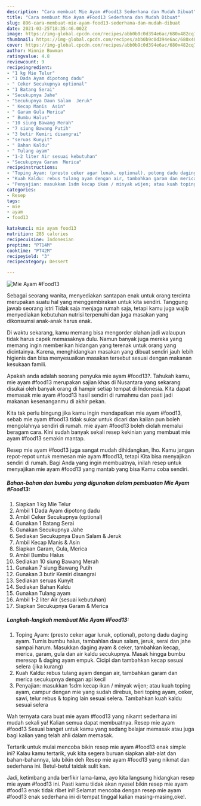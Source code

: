```yaml
---
description: "Cara membuat Mie Ayam #Food13 Sederhana dan Mudah Dibuat"
title: "Cara membuat Mie Ayam #Food13 Sederhana dan Mudah Dibuat"
slug: 896-cara-membuat-mie-ayam-food13-sederhana-dan-mudah-dibuat
date: 2021-03-25T18:35:46.002Z
image: https://img-global.cpcdn.com/recipes/abb0b9c0d394e6ac/680x482cq70/mie-ayam-food13-foto-resep-utama.jpg
thumbnail: https://img-global.cpcdn.com/recipes/abb0b9c0d394e6ac/680x482cq70/mie-ayam-food13-foto-resep-utama.jpg
cover: https://img-global.cpcdn.com/recipes/abb0b9c0d394e6ac/680x482cq70/mie-ayam-food13-foto-resep-utama.jpg
author: Winnie Bowman
ratingvalue: 4.8
reviewcount: 9
recipeingredient:
- "1 kg Mie Telur"
- "1 Dada Ayam dipotong dadu"
- " Ceker Secukupnya optional"
- "1 Batang Serai"
- "Secukupnya Jahe"
- "Secukupnya Daun Salam  Jeruk"
- " Kecap Manis  Asin"
- " Garam Gula Merica"
- " Bumbu Halus"
- "10 siung Bawang Merah"
- "7 siung Bawang Putih"
- "3 butir Kemiri disangrai"
- "seruas Kunyit"
- " Bahan Kaldu"
- " Tulang ayam"
- "1-2 liter Air sesuai kebutuhan"
- "Secukupnya Garam  Merica"
recipeinstructions:
- "Toping Ayam: (presto ceker agar lunak, optional), potong dadu daging ayam. Tumis bumbu halus, tambahlan daun salam, jeruk, serai dan jahe sampai harum. Masukkan daging ayam &amp; ceker, tambahkan kecap, merica, garam, gula dan air kaldu secukupnya. Masak hingga bumbu meresap &amp; daging ayam empuk. Cicipi dan tambahkan kecap sesuai selera (jika kurang)"
- "Kuah Kaldu: rebus tulang ayam dengan air, tambahkan garam dan merica secukupnya dengan api kecil"
- "Penyajian: masukkan 1sdm kecap ikan / minyak wijen; atau kuah toping ayam, campur dengan mie yang sudah direbus, beri toping ayam, ceker, sawi, telur rebus &amp; toping lain sesuai selera. Tambahkan kuah kaldu sesuai selera"
categories:
- Resep
tags:
- mie
- ayam
- food13

katakunci: mie ayam food13 
nutrition: 285 calories
recipecuisine: Indonesian
preptime: "PT14M"
cooktime: "PT42M"
recipeyield: "3"
recipecategory: Dessert

---
```



![Mie Ayam #Food13](https://img-global.cpcdn.com/recipes/abb0b9c0d394e6ac/680x482cq70/mie-ayam-food13-foto-resep-utama.jpg)

Sebagai seorang wanita, menyediakan santapan enak untuk orang tercinta merupakan suatu hal yang menggembirakan untuk kita sendiri. Tanggung jawab seorang istri Tidak saja menjaga rumah saja, tetapi kamu juga wajib menyediakan kebutuhan nutrisi terpenuhi dan juga masakan yang dikonsumsi anak-anak harus enak.

Di waktu  sekarang, kamu memang bisa mengorder olahan jadi walaupun tidak harus capek memasaknya dulu. Namun banyak juga mereka yang memang ingin memberikan hidangan yang terenak untuk orang yang dicintainya. Karena, menghidangkan masakan yang dibuat sendiri jauh lebih higienis dan bisa menyesuaikan masakan tersebut sesuai dengan makanan kesukaan famili. 



Apakah anda adalah seorang penyuka mie ayam #food13?. Tahukah kamu, mie ayam #food13 merupakan sajian khas di Nusantara yang sekarang disukai oleh banyak orang di hampir setiap tempat di Indonesia. Kita dapat memasak mie ayam #food13 hasil sendiri di rumahmu dan pasti jadi makanan kesenanganmu di akhir pekan.

Kita tak perlu bingung jika kamu ingin mendapatkan mie ayam #food13, sebab mie ayam #food13 tidak sukar untuk dicari dan kalian pun boleh mengolahnya sendiri di rumah. mie ayam #food13 boleh diolah memalui beragam cara. Kini sudah banyak sekali resep kekinian yang membuat mie ayam #food13 semakin mantap.

Resep mie ayam #food13 juga sangat mudah dihidangkan, lho. Kamu jangan repot-repot untuk memesan mie ayam #food13, tetapi Kita bisa menyajikan sendiri di rumah. Bagi Anda yang ingin membuatnya, inilah resep untuk menyajikan mie ayam #food13 yang mantab yang bisa Kamu coba sendiri.

<!--inarticleads1-->

##### Bahan-bahan dan bumbu yang digunakan dalam pembuatan Mie Ayam #Food13:

1. Siapkan 1 kg Mie Telur
1. Ambil 1 Dada Ayam dipotong dadu
1. Ambil  Ceker Secukupnya (optional)
1. Gunakan 1 Batang Serai
1. Gunakan Secukupnya Jahe
1. Sediakan Secukupnya Daun Salam &amp; Jeruk
1. Ambil  Kecap Manis &amp; Asin
1. Siapkan  Garam, Gula, Merica
1. Ambil  Bumbu Halus
1. Sediakan 10 siung Bawang Merah
1. Gunakan 7 siung Bawang Putih
1. Gunakan 3 butir Kemiri disangrai
1. Sediakan seruas Kunyit
1. Sediakan  Bahan Kaldu
1. Gunakan  Tulang ayam
1. Ambil 1-2 liter Air (sesuai kebutuhan)
1. Siapkan Secukupnya Garam &amp; Merica




<!--inarticleads2-->

##### Langkah-langkah membuat Mie Ayam #Food13:

1. Toping Ayam: (presto ceker agar lunak, optional), potong dadu daging ayam. Tumis bumbu halus, tambahlan daun salam, jeruk, serai dan jahe sampai harum. Masukkan daging ayam &amp; ceker, tambahkan kecap, merica, garam, gula dan air kaldu secukupnya. Masak hingga bumbu meresap &amp; daging ayam empuk. Cicipi dan tambahkan kecap sesuai selera (jika kurang)
1. Kuah Kaldu: rebus tulang ayam dengan air, tambahkan garam dan merica secukupnya dengan api kecil
1. Penyajian: masukkan 1sdm kecap ikan / minyak wijen; atau kuah toping ayam, campur dengan mie yang sudah direbus, beri toping ayam, ceker, sawi, telur rebus &amp; toping lain sesuai selera. Tambahkan kuah kaldu sesuai selera




Wah ternyata cara buat mie ayam #food13 yang nikamt sederhana ini mudah sekali ya! Kalian semua dapat membuatnya. Resep mie ayam #food13 Sesuai banget untuk kamu yang sedang belajar memasak atau juga bagi kalian yang telah ahli dalam memasak.

Tertarik untuk mulai mencoba bikin resep mie ayam #food13 enak simple ini? Kalau kamu tertarik, yuk kita segera buruan siapkan alat-alat dan bahan-bahannya, lalu bikin deh Resep mie ayam #food13 yang nikmat dan sederhana ini. Betul-betul taidak sulit kan. 

Jadi, ketimbang anda berfikir lama-lama, ayo kita langsung hidangkan resep mie ayam #food13 ini. Pasti kamu tiidak akan nyesel bikin resep mie ayam #food13 enak tidak ribet ini! Selamat mencoba dengan resep mie ayam #food13 enak sederhana ini di tempat tinggal kalian masing-masing,oke!.

